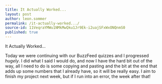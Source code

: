 ```yaml
---
title: It Actually Worked...
layout: post
author: leon.sommer
permalink: /it-actually-worked.../
source-id: 11VeqraYMWu1NMkMwQku1Jr9Ek-i2uajSFxWxONQnmS0
published: true
---
```

It Actually Worked…

Today we were continuing with our BuzzFeed quizzes and I progressed *hugely*. I did what I said I would do, and now I have the hard bit out of the way, all I need to do is some copying and pasting and the bit at the end that adds up some numbers that I already have, so it will be really easy. I aim to finish my project next week, but if I run into an error, the week after that! 

